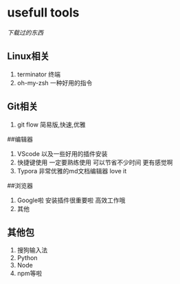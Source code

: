 # usefull tools

*下载过的东西*

## Linux相关

1. terminator 终端
2. oh-my-zsh 一种好用的指令



## Git相关

1. git flow  简易版,快速,优雅

##编辑器

1. VScode 以及一些好用的插件安装
2. 快捷键使用  一定要熟练使用  可以节省不少时间  更有感觉啊
3. Typora 非常优雅的md文档编辑器  love it

##浏览器

1. Google啦 安装插件很重要啦 高效工作哦
2. 其他

## 其他包

1. 搜狗输入法
2. Python
3. Node
4. npm等啦